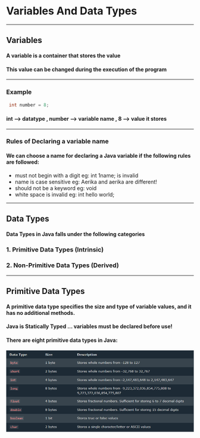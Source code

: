 # Variables And Data Types
---
## Variables 

#### A variable is a container that stores the value
#### This value can be changed during the execution of the program
---
### Example
```java
 int number = 8;
```
#### int --> datatype  ,  number --> variable name  ,  8 --> value it stores
---
### Rules of Declaring a variable name
#### We can choose a name for declaring a Java variable if the following rules are followed:
- must not begin with a digit
  eg: int 1name; is invalid
- name is case sensitive
  eg: Aerika and aerika are different!
- should not be a keyword
  eg: void
- white space is invalid
  eg: int hello world;
---
## Data Types
#### Data Types in Java falls under the following categories
### 1. Primitive Data Types (Intrinsic)
### 2. Non-Primitive Data Types (Derived) 
---
## Primitive Data Types
#### A primitive data type specifies the size and type of variable values, and it has no additional methods.
#### Java is Statically Typed ... variables must be declared before use!
#### There are eight primitive data types in Java:
![alt text](datatype.png)
